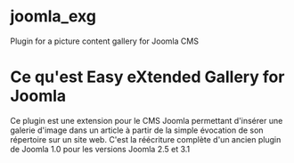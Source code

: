 joomla_exg
==========

Plugin for a picture content gallery for Joomla CMS

# Ce qu'est Easy eXtended Gallery for Joomla

Ce plugin est une extension pour le CMS Joomla permettant d'insérer une galerie d'image dans un article à partir de la simple évocation de son répertoire sur un site web.
C'est la réécriture complète d'un ancien plugin de Joomla 1.0 pour les versions Joomla 2.5 et 3.1

